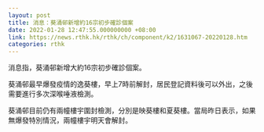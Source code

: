 ```yaml
---
layout: post
title: 消息：葵涌邨新增約16宗初步確診個案
date: 2022-01-28 12:47:55.000000000 +08:00
link: https://news.rthk.hk/rthk/ch/component/k2/1631067-20220128.htm
categories: rthk
---
```


消息指，葵涌邨新增大約16宗初步確診個案。

葵涌邨最早爆發疫情的逸葵樓，早上7時前解封，居民登記資料後可以外出，之後需要進行多次深喉唾液檢測。

葵涌邨目前仍有兩幢樓宇圍封檢測，分別是映葵樓和夏葵樓。當局昨日表示，如果無爆發特別情況，兩幢樓宇明天會解封。
